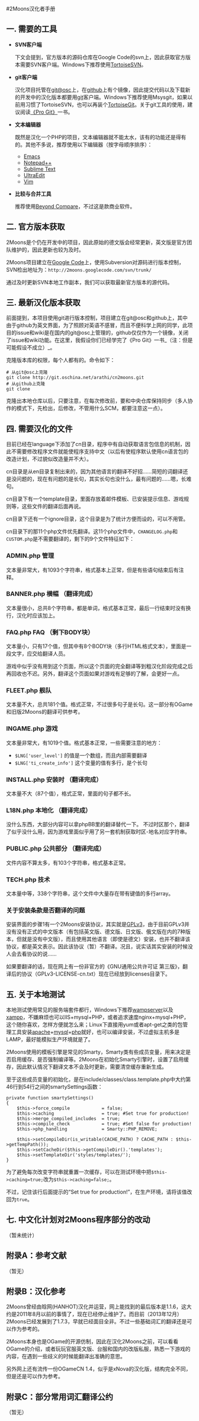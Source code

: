 #2Moons汉化者手册

## 一. 需要的工具
* __SVN客户端__

    下文会提到，官方版本的源码仓库在Google Code的svn上，因此获取官方版本需要SVN客户端。Windows下推荐使用[TortoiseSVN](http://tortoisesvn.net/downloads.html)。

* __git客户端__

    汉化项目托管在[git@osc](http://git.oschina.net/arathi/cn2moons)上，在[github](https://github.com/Arathi/2moons)上有个镜像，因此提交代码以及下载新的开发中的汉化版本都要用[git](http://git-scm.com/)客户端。Windows下推荐使用Msysgit，如果以前用习惯了TortoiseSVN，也可以再装个[TortoiseGit](https://code.google.com/p/tortoisegit/)。关于git工具的使用，建议阅读[《Pro Git》](http://git.oschina.net/progit/)一书。

* __文本编辑器__

    既然是汉化一个PHP的项目，文本编辑器就不能太水，该有的功能还是得有的。其他不多说，推荐使用以下编辑器（按字母顺序排序）：

    - [Emacs](http://www.gnu.org/software/emacs/)
    - [Notepad++](http://notepad-plus-plus.org/)
    - [Sublime Text](http://www.sublimetext.com/2)
    - [UltraEdit](http://www.ultraedit.cn/)
    - [Vim](http://www.vim.org/)

* __比较与合并工具__

    推荐使用[Beyond Compare](http://www.scootersoftware.com/)，不过这是款商业软件。

## 二. 官方版本获取
2Moons是个仍在开发中的项目，因此原始的德文版会经常更新，英文版是官方团队维护的，因此更新也较为及时。

2Moons项目建立在[Google Code](https://code.google.com/p/2moons/)上，使用Subversion对源码进行版本控制，SVN检出地址为：`http://2moons.googlecode.com/svn/trunk/`

通过及时更新SVN本地工作副本，我们可以获取最新官方版本的源代码。

## 三. 最新汉化版本获取
前面提到，本项目使用git进行版本控制，项目建立在git@osc和github上，其中由于github为英文界面，为了照顾对英语不感冒，而且不便科学上网的同学，此项目的issue和wiki是在国内的git@osc上管理的，github仅仅作为一个镜像，关闭了issue和wiki功能。在这里，我假设你们已经学完了《Pro Git》一书_（注：但是可能假设不成立）_。

克隆版本库的权限，每个人都有的。命令如下：

    # 从git@osc上克隆
    git clone http://git.oschina.net/arathi/cn2moons.git
    # 从github上克隆
    git clone

克隆出本地仓库以后，只要注意，在每次修改前，要和中央仓库保持同步（多人协作的模式下，先检出，后修改，不管用什么SCM，都要注意这一点）。

## 四. 需要汉化的文件
目前已经在language下添加了cn目录，程序中有自动获取语言包信息的机制，因此不需要修改程序文件就能使程序支持中文（以后有使程序默认使用cn语言包的改造计划，不过貌似改造量并不大）。

cn目录是从en目录复制出来的，因为其他语言的翻译不好招……简短的词翻译还是没问题的，现在有问题的是长句，其实长句也没什么，最有问题的……嗯，长难句。

cn目录下有一个template目录，里面存放着邮件模板、已安装提示信息、游戏规则等，这些文件的翻译后面再说。

cn目录下还有一个ignore目录，这个目录是为了统计方便而设的，可以不用管。

cn目录下的那11个php文件优先翻译。这11个php文件中，`CHANGELOG.php`和`CUSTOM.php`是不需要翻译的，剩下的9个文件特征如下：

### ADMIN.php 管理
文本量非常大，有1093个字符串，格式基本上正常，但是有些语句结束后有注释。

### BANNER.php 横幅 （翻译完成）
文本量很小，总共8个字符串，都是单词，格式基本正常，最后一行结束时没有换行，汉化时应该加上。

### FAQ.php FAQ （剩下BODY块）
文本量小，只有17个值，但其中有8个BODY块（多行HTML格式文本），里面是一段文字，应交给翻译人员。

游戏中似乎没有用到这个页面，所以这个页面的完全翻译等到粗汉化阶段完成之后再回收也不迟。另外，翻译这个页面如果对游戏有足够的了解，会更好一点。

### FLEET.php 舰队
文本量不大，总共181个值。格式正常，不过很多句子是长句。这一部分有OGame和旧版2Moons的翻译可供参考。

### INGAME.php 游戏
文本量非常大，有1019个值。格式基本正常，一些需要注意的地方：

* `$LNG['user_level']` 的值是一个数组，而且内部需要翻译
* `$LNG['ti_create_info']` 这个变量的值有多行，是个长句

### INSTALL.php 安装时 （翻译完成）
文本量不大（87个值），格式正常，里面的句子都不长。

### L18N.php 本地化 （翻译完成）
没什么东西，大部分内容可以拿phpBB里的翻译替代一下。
不过时区那个，翻译了似乎没什么用，因为游戏里面似乎用了另一套机制获取时区-地名对应字符串。

### PUBLIC.php 公共部分 （翻译完成）
文件内容不算太多，有103个字符串，格式基本正常。

### TECH.php 技术
文本量中等，338个字符串，这个文件中大量存在带有键值的多行array。

### 关于安装条款是否翻译的问题

安装界面的步骤1有一个2Moons安装协议，其实就是[GPLv3](http://www.gnu.org/licenses/gpl.html)，由于目前GPLv3并没有没有正式的中文版本（有包括英文版、德文版、日文版、俄文版在内的7种版本，但就是没有中文版），而且使用其他语言（即使是德文）安装，也并不翻译该协议，都是英文表示。因此该协议（暂）不翻译。况且，说实话其实安装的时候没人会去看协议的说……

如果要翻译的话，现在网上有一份非官方的《GNU通用公共许可证 第三版》，翻译后的协议（GPLv3-LICENSE-cn.txt）现在已经放到licenses目录下。

## 五. 关于本地测试
本地测试使用常见的服务端套件都行，Windows下推荐[wampserver](http://www.wampserver.com/)以及[xampp](http://www.apachefriends.org/zh_cn/xampp.html)，不嫌麻烦也可以IIS+mysql+PHP，或者追求速度nginx+mysql+PHP，这个随你喜欢，怎样方便就怎么来；Linux下直接用yum或者apt-get之类的包管理工具安装[apache](http://httpd.apache.org/)+[mysql](http://dev.mysql.com/downloads/)+[php](http://www.php.net/downloads.php)就好，也可以编译安装，不过虚拟主机多是LAMP，最好能模拟生产环境就是了。

2Moons使用的模板引擎是常见的Smarty，Smarty类有些成员变量，用来决定是否启用缓存、是否强制编译等。2Moons在初始化Smarty引擎时，设置了启用缓存，因此默认情况下翻译文本不会及时更新，需要清空缓存重新生成。

至于这些成员变量的初始化，是在include/classes/class.template.php中大约第46行到54行之间的smartySettings函数：

    private function smartySettings()
	{	
		$this->force_compile 			= false;
		$this->caching 					= true; #Set true for production!
		$this->merge_compiled_includes	= true;
		$this->compile_check			= true; #Set false for production!
		$this->php_handling				= Smarty::PHP_REMOVE;

		$this->setCompileDir(is_writable(CACHE_PATH) ? CACHE_PATH : $this->getTempPath());
		$this->setCacheDir($this->getCompileDir().'templates');
		$this->setTemplateDir('styles/templates/');
	}

为了避免每次改变字符串就重置一次缓存，可以在测试环境中把`$this->caching=true;`改为`$this->caching=false;`。

不过，记住该行后面提示的“Set true for production!”，在生产环境，请将该值改回为`true`。

## 七. 中文化计划对2Moons程序部分的改动
（暂未统计）

## 附录A：参考文献
（暂无）

## 附录B：汉化参考
2Moons曾经由晗网(HANHOT)汉化并运营，网上能找到的最后版本是1.1.6，这大约是2011年8月以前的事情了，现在已经停止维护了。而目前（2013年12月）2Moons已经发展到了1.7.3，早就已经面目全非。不过一些基础词汇的翻译还是可以作为参考的。

2Moons本身也是OGame的开源仿制，因此在汉化2Moons之前，可以看看OGame的介绍，或者玩玩官服英文版、台服和国内的改版私服，熟悉一下游戏的内容，在遇到一些歧义的时候能翻译出准确的意思。

另外网上还有流传一份OGameCN 1.4，似乎是xNova的汉化版，结构完全不同，但是还是可以作为参考。

## 附录C：部分常用词汇翻译公约
（暂无）
